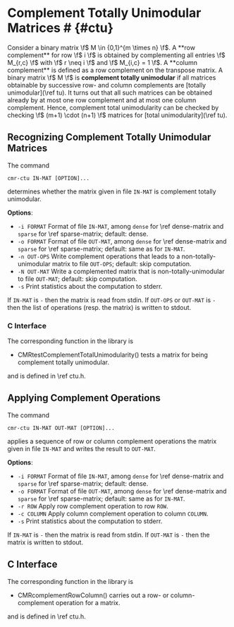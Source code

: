 # Complement Totally Unimodular Matrices # {#ctu}

Consider a binary matrix \f$ M \in \{0,1\}^{m \times n} \f$.
A **row complement** for row \f$ i \f$ is obtained by complementing all entries \f$ M_{r,c} \f$ with \f$ r \neq i \f$
and \f$ M_{i,c} = 1 \f$.
A **column complement** is defined as a row complement on the transpose matrix.
A binary matrix \f$ M \f$ is **complement totally unimodular** if all matrices obtainable by successive row- and column complements are [totally unimodular](\ref tu).
It turns out that all such matrices can be obtained already by at most one row complement and at most one column complement.
Hence, complement total unimodularity can be checked by checking \f$ (m+1) \cdot (n+1) \f$ matrices for [total unimodularity](\ref tu).

## Recognizing Complement Totally Unimodular Matrices ##

The command

    cmr-ctu IN-MAT [OPTION]...

determines whether the matrix given in file `IN-MAT` is complement totally unimodular.

**Options**:
  - `-i FORMAT`   Format of file `IN-MAT`, among `dense` for \ref dense-matrix and `sparse` for \ref sparse-matrix; default: dense.
  - `-o FORMAT`   Format of file `OUT-MAT`, among `dense` for \ref dense-matrix and `sparse` for \ref sparse-matrix; default: same as for `IN-MAT`.
  - `-n OUT-OPS`  Write complement operations that leads to a non-totally-unimodular matrix to file `OUT-OPS`; default: skip computation.
  - `-N OUT-MAT`  Write a complemented matrix that is non-totally-unimodular to file `OUT-MAT`; default: skip computation.
  - `-s`          Print statistics about the computation to stderr.

If `IN-MAT` is `-` then the matrix is read from stdin.
If `OUT-OPS` or `OUT-MAT` is `-` then the list of operations (resp. the matrix) is written to stdout.

### C Interface ###

The corresponding function in the library is

  - CMRtestComplementTotalUnimodularity() tests a matrix for being complement totally unimodular.

and is defined in \ref ctu.h.


## Applying Complement Operations ##

The command

    cmr-ctu IN-MAT OUT-MAT [OPTION]...

applies a sequence of row or column complement operations the matrix given in file `IN-MAT` and writes the result to `OUT-MAT`.

**Options**:
  - `-i FORMAT` Format of file `IN-MAT`, among `dense` for \ref dense-matrix and `sparse` for \ref sparse-matrix; default: dense.
  - `-o FORMAT` Format of file `OUT-MAT`, among `dense` for \ref dense-matrix and `sparse` for \ref sparse-matrix; default: same as for `IN-MAT`.
  - `-r ROW`    Apply row complement operation to row `ROW`.
  - `-c COLUMN` Apply column complement operation to column `COLUMN`.
  - `-s`        Print statistics about the computation to stderr.

If `IN-MAT` is `-` then the matrix is read from stdin.
If `OUT-MAT` is `-` then the matrix is written to stdout.

## C Interface ##

The corresponding function in the library is

  - CMRcomplementRowColumn() carries out a row- or column-complement operation for a matrix.

and is defined in \ref ctu.h.
